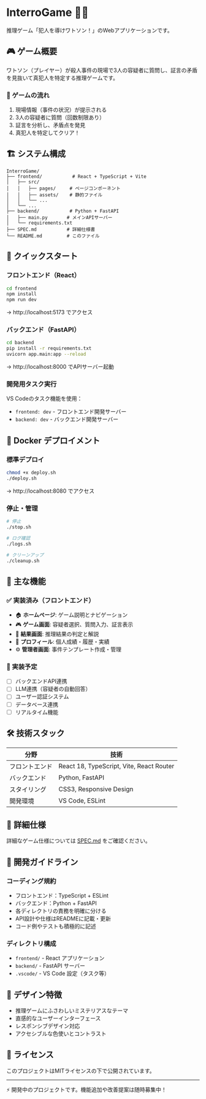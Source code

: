 # InterroGame 🕵️‍♂️

推理ゲーム「犯人を導けワトソン！」のWebアプリケーションです。

## 🎮 ゲーム概要

ワトソン（プレイヤー）が殺人事件の現場で3人の容疑者に質問し、証言の矛盾を見抜いて真犯人を特定する推理ゲームです。

### 🎯 ゲームの流れ
1. 現場情報（事件の状況）が提示される
2. 3人の容疑者に質問（回数制限あり）
3. 証言を分析し、矛盾点を発見
4. 真犯人を特定してクリア！

## 🏗️ システム構成

```
InterroGame/
├── frontend/           # React + TypeScript + Vite
│   ├── src/
│   │   ├── pages/     # ページコンポーネント
│   │   ├── assets/    # 静的ファイル
│   │   └── ...
│   └── ...
├── backend/           # Python + FastAPI
│   ├── main.py       # メインAPIサーバー
│   └── requirements.txt
├── SPEC.md           # 詳細仕様書
└── README.md         # このファイル
```

## 🚀 クイックスタート

### フロントエンド（React）
```bash
cd frontend
npm install
npm run dev
```
→ http://localhost:5173 でアクセス

### バックエンド（FastAPI）
```bash
cd backend
pip install -r requirements.txt
uvicorn app.main:app --reload
```
→ http://localhost:8000 でAPIサーバー起動

### 開発用タスク実行
VS Codeのタスク機能を使用：
- `frontend: dev` - フロントエンド開発サーバー
- `backend: dev` - バックエンド開発サーバー

## 🐳 Docker デプロイメント

### 標準デプロイ
```bash
chmod +x deploy.sh
./deploy.sh
```
→ http://localhost:8080 でアクセス

### 停止・管理
```bash
# 停止
./stop.sh

# ログ確認
./logs.sh

# クリーンアップ
./cleanup.sh
```

## 📱 主な機能

### ✅ 実装済み（フロントエンド）
- 🏠 **ホームページ**: ゲーム説明とナビゲーション
- 🎮 **ゲーム画面**: 容疑者選択、質問入力、証言表示
- 🎯 **結果画面**: 推理結果の判定と解説
- 👤 **プロフィール**: 個人成績・履歴・実績
- ⚙️ **管理者画面**: 事件テンプレート作成・管理

### 🔄 実装予定
- [ ] バックエンドAPI連携
- [ ] LLM連携（容疑者の自動回答）
- [ ] ユーザー認証システム
- [ ] データベース連携
- [ ] リアルタイム機能

## 🛠️ 技術スタック

| 分野 | 技術 |
|------|------|
| フロントエンド | React 18, TypeScript, Vite, React Router |
| バックエンド | Python, FastAPI |
| スタイリング | CSS3, Responsive Design |
| 開発環境 | VS Code, ESLint |

## 📖 詳細仕様

詳細なゲーム仕様については [SPEC.md](./SPEC.md) をご確認ください。

## 🤝 開発ガイドライン

### コーディング規約
- フロントエンド：TypeScript + ESLint
- バックエンド：Python + FastAPI
- 各ディレクトリの責務を明確に分ける
- API設計や仕様はREADMEに記載・更新
- コード例やテストも積極的に記述

### ディレクトリ構成
- `frontend/` - React アプリケーション
- `backend/` - FastAPI サーバー
- `.vscode/` - VS Code 設定（タスク等）

## 🎨 デザイン特徴

- 推理ゲームにふさわしいミステリアスなテーマ
- 直感的なユーザーインターフェース
- レスポンシブデザイン対応
- アクセシブルな色使いとコントラスト

## 📝 ライセンス

このプロジェクトはMITライセンスの下で公開されています。

---

⚡ 開発中のプロジェクトです。機能追加や改善提案は随時募集中！
